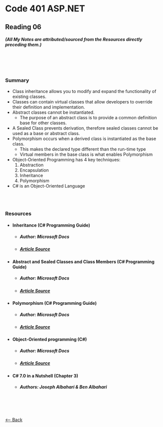# Code 401 ASP.NET
## Reading 06
##### (All My Notes are attributed/sourced from the Resources directly preceding them.)

<br>
<br>
<br>

### Summary
* Class inheritance allows you to modify and expand the functionality of existing classes.
* Classes can contain virtual classes that allow developers to override their definition and implementation.
* Abstract classes cannot be instantiated.
  * The purpose of an abstract class is to provide a common definition base for other classes.
* A Sealed Class prevents derivation, therefore sealed classes cannot be used as a base or abstract class.
* Polymorphism occurs when a derived class is instantiated as the base class.
  * This makes the declared type different than the run-time type
  * Virtual members in the base class is what enables Polymorphism
* Object-Oriented Programming has 4 key techniques:
  1. Abstraction
  1. Encapsulation
  1. Inheritance
  1. Polymorphism
* C# is an Object-Oriented Language

<br>
<br>

### Resources
* #### __Inheritance (C# Programming Guide)__
  * ##### Author:  Microsoft Docs
  * ##### [Article Source](https://docs.microsoft.com/en-us/dotnet/csharp/programming-guide/classes-and-structs/inheritance)
* #### __Abstract and Sealed Classes and Class Members (C# Programming Guide)__
  * ##### Author:  Microsoft Docs
  * ##### [Article Source](https://docs.microsoft.com/en-us/dotnet/csharp/programming-guide/classes-and-structs/abstract-and-sealed-classes-and-class-members)
* #### __Polymorphism (C# Programming Guide)__
  * ##### Author:  Microsoft Docs
  * ##### [Article Source](https://docs.microsoft.com/en-us/dotnet/csharp/programming-guide/classes-and-structs/polymorphism)
* #### __Object-Oriented programming (C#)__
  * ##### Author:  Microsoft Docs
  * ##### [Article Source](https://docs.microsoft.com/en-us/dotnet/csharp/tutorials/intro-to-csharp/object-oriented-programming)
* #### __C# 7.0 in a Nutshell (Chapter 3)__
  * ##### Authors:  Joseph Albahari & Ben Albahari

<br>
<br>
<br>

[<-- Back](../README.md)
